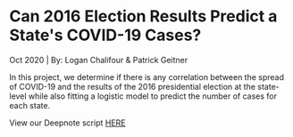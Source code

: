 # Can 2016 Election Results Predict a State's COVID-19 Cases?
Oct 2020 | By: Logan Chalifour & Patrick Geitner

In this project, we determine if there is any correlation between the spread of COVID-19 and the results of the 2016
presidential election at the state-level while also fitting a logistic model to predict the number of cases for each state.

View our Deepnote script [HERE](https://deepnote.com/project/50e8508e-f07d-471a-866b-ad8e2eab6ab1)
